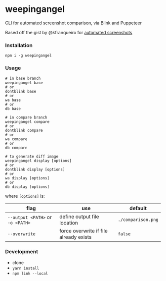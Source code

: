 # weepingangel
CLI for automated screenshot comparison, via Blink and Puppeteer

Based off the gist by @kfranqueiro for [automated screenshots](https://gist.github.com/kfranqueiro/399cb8f3271140c832da13ea5141212f)

### Installation

```shell
npm i -g weepingangel
```

### Usage

```shell
# in base branch
weepingangel base
# or
dontblink base
# or
wa base
# or
db base
```

```shell
# in compare branch
weepingangel compare
# or
dontblink compare
# or
wa compare
# or
db compare
```

```shell
# to generate diff image
weepingangel display [options]
# or
dontblink display [options]
# or
wa display [options]
# or
db display [options]
```

where `[options]` is:

|flag|use|default|
| -- | -- | -- |
|`--output <PATH>` or `-o <PATH>`|define output file location|`./comparison.png`|
|`--overwrite`|force overwrite if file already exists|`false`|

### Development
- clone
- `yarn install`
- `npm link --local`